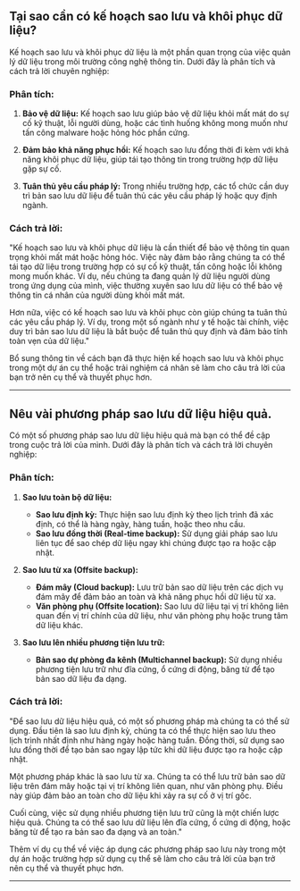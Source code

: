 ## Tại sao cần có kế hoạch sao lưu và khôi phục dữ liệu?

Kế hoạch sao lưu và khôi phục dữ liệu là một phần quan trọng của việc quản lý dữ liệu trong môi trường công nghệ thông tin. Dưới đây là phân tích và cách trả lời chuyên nghiệp:

### Phân tích:

1. **Bảo vệ dữ liệu:** Kế hoạch sao lưu giúp bảo vệ dữ liệu khỏi mất mát do sự cố kỹ thuật, lỗi người dùng, hoặc các tình huống không mong muốn như tấn công malware hoặc hỏng hóc phần cứng.

2. **Đảm bảo khả năng phục hồi:** Kế hoạch sao lưu đồng thời đi kèm với khả năng khôi phục dữ liệu, giúp tái tạo thông tin trong trường hợp dữ liệu gặp sự cố.

3. **Tuân thủ yêu cầu pháp lý:** Trong nhiều trường hợp, các tổ chức cần duy trì bản sao lưu dữ liệu để tuân thủ các yêu cầu pháp lý hoặc quy định ngành.

### Cách trả lời:

"Kế hoạch sao lưu và khôi phục dữ liệu là cần thiết để bảo vệ thông tin quan trọng khỏi mất mát hoặc hỏng hóc. Việc này đảm bảo rằng chúng ta có thể tái tạo dữ liệu trong trường hợp có sự cố kỹ thuật, tấn công hoặc lỗi không mong muốn khác. Ví dụ, nếu chúng ta đang quản lý dữ liệu người dùng trong ứng dụng của mình, việc thường xuyên sao lưu dữ liệu có thể bảo vệ thông tin cá nhân của người dùng khỏi mất mát.

Hơn nữa, việc có kế hoạch sao lưu và khôi phục còn giúp chúng ta tuân thủ các yêu cầu pháp lý. Ví dụ, trong một số ngành như y tế hoặc tài chính, việc duy trì bản sao lưu dữ liệu là bắt buộc để tuân thủ quy định và đảm bảo tính toàn vẹn của dữ liệu."

Bổ sung thông tin về cách bạn đã thực hiện kế hoạch sao lưu và khôi phục trong một dự án cụ thể hoặc trải nghiệm cá nhân sẽ làm cho câu trả lời của bạn trở nên cụ thể và thuyết phục hơn.

---

## Nêu vài phương pháp sao lưu dữ liệu hiệu quả.

Có một số phương pháp sao lưu dữ liệu hiệu quả mà bạn có thể đề cập trong cuộc trả lời của mình. Dưới đây là phân tích và cách trả lời chuyên nghiệp:

### Phân tích:

1. **Sao lưu toàn bộ dữ liệu:**

   - **Sao lưu định kỳ:** Thực hiện sao lưu định kỳ theo lịch trình đã xác định, có thể là hàng ngày, hàng tuần, hoặc theo nhu cầu.
   - **Sao lưu đồng thời (Real-time backup):** Sử dụng giải pháp sao lưu liên tục để sao chép dữ liệu ngay khi chúng được tạo ra hoặc cập nhật.

2. **Sao lưu từ xa (Offsite backup):**

   - **Đám mây (Cloud backup):** Lưu trữ bản sao dữ liệu trên các dịch vụ đám mây để đảm bảo an toàn và khả năng phục hồi dữ liệu từ xa.
   - **Văn phòng phụ (Offsite location):** Sao lưu dữ liệu tại vị trí không liên quan đến vị trí chính của dữ liệu, như văn phòng phụ hoặc trung tâm dữ liệu khác.

3. **Sao lưu lên nhiều phương tiện lưu trữ:**
   - **Bản sao dự phòng đa kênh (Multichannel backup):** Sử dụng nhiều phương tiện lưu trữ như đĩa cứng, ổ cứng di động, băng từ để tạo bản sao dữ liệu đa dạng.

### Cách trả lời:

"Để sao lưu dữ liệu hiệu quả, có một số phương pháp mà chúng ta có thể sử dụng. Đầu tiên là sao lưu định kỳ, chúng ta có thể thực hiện sao lưu theo lịch trình nhất định như hàng ngày hoặc hàng tuần. Đồng thời, sử dụng sao lưu đồng thời để tạo bản sao ngay lập tức khi dữ liệu được tạo ra hoặc cập nhật.

Một phương pháp khác là sao lưu từ xa. Chúng ta có thể lưu trữ bản sao dữ liệu trên đám mây hoặc tại vị trí không liên quan, như văn phòng phụ. Điều này giúp đảm bảo an toàn cho dữ liệu khi xảy ra sự cố ở vị trí gốc.

Cuối cùng, việc sử dụng nhiều phương tiện lưu trữ cũng là một chiến lược hiệu quả. Chúng ta có thể sao lưu dữ liệu lên đĩa cứng, ổ cứng di động, hoặc băng từ để tạo ra bản sao đa dạng và an toàn."

Thêm ví dụ cụ thể về việc áp dụng các phương pháp sao lưu này trong một dự án hoặc trường hợp sử dụng cụ thể sẽ làm cho câu trả lời của bạn trở nên cụ thể và thuyết phục hơn.

---
